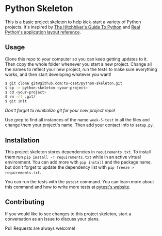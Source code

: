 # Python Skeleton

This is a basic project skeleton to help kick-start a variety of Python projects. It's inspired by [The Hitchhiker's Guide To Python](https://docs.python-guide.org/writing/structure/) and [Real Python's application layout reference](https://realpython.com/python-application-layouts/).


## Usage

Clone this repo to your computer so you can keep getting updates to it. Then copy the whole folder whenever you start a new project. Change all the names to reflect your new project, run the tests to make sure everything works, and then start developing whatever you want!

```bash
$ git clone git@github.com:ts-cset/python-skeleton.git
$ cp -r python-skeleton <your-project>
$ cd <your-project>
$ rm -rf .git/
$ git init
```

*Don't forget to reinitialize git for your new project repo!*

Use grep to find all instances of the name `week-5-test` in all the files and change them your project's name. Then add your contact info to `setup.py`.


## Installation

This project skeleton stores dependencies in `requirements.txt`. To install them run `pip install -r requirements.txt` while in an active virtual environment. You can add more with `pip install` and the package name, but don't forget to update the dependency list with `pip freeze > requirements.txt`.

You can run the tests with the `pytest` command. You can learn more about this command and how to write more tests at [pytest's website](https://docs.pytest.org/en/latest/index.html).


## Contributing

If you would like to see changes to this project skeleton, start a conversation as an Issue to discuss your plans.

Pull Requests are always welcome!

